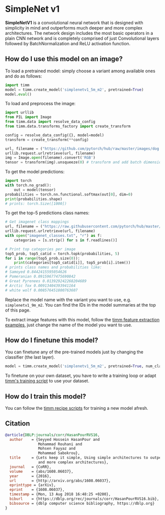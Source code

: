 # SimpleNet v1

**SimpleNetV1** is a convolutional neural network that is designed with simplicity in mind and outperforms much deeper and more complex architectures. The network design includes the most basic operators in a plain CNN network and is completely comprised of just Convolutional layers followed by BatchNormalization and ReLU activation function.  

## How do I use this model on an image?
To load a pretrained model:
simply choose a variant among available ones and do as follows:
```python
import timm
model = timm.create_model('simplenetv1_5m_m2', pretrained=True)
model.eval()
```

To load and preprocess the image:
```python 
import urllib
from PIL import Image
from timm.data import resolve_data_config
from timm.data.transforms_factory import create_transform

config = resolve_data_config({}, model=model)
transform = create_transform(**config)

url, filename = ("https://github.com/pytorch/hub/raw/master/images/dog.jpg", "dog.jpg")
urllib.request.urlretrieve(url, filename)
img = Image.open(filename).convert('RGB')
tensor = transform(img).unsqueeze(0) # transform and add batch dimension
```

To get the model predictions:
```python
import torch
with torch.no_grad():
    out = model(tensor)
probabilities = torch.nn.functional.softmax(out[0], dim=0)
print(probabilities.shape)
# prints: torch.Size([1000])
```

To get the top-5 predictions class names:
```python
# Get imagenet class mappings
url, filename = ("https://raw.githubusercontent.com/pytorch/hub/master/imagenet_classes.txt", "imagenet_classes.txt")
urllib.request.urlretrieve(url, filename) 
with open("imagenet_classes.txt", "r") as f:
    categories = [s.strip() for s in f.readlines()]

# Print top categories per image
top5_prob, top5_catid = torch.topk(probabilities, 5)
for i in range(top5_prob.size(0)):
    print(categories[top5_catid[i]], top5_prob[i].item())
# prints class names and probabilities like:
# Samoyed 0.8442415595054626
# Pomeranian 0.09159677475690842
# Great Pyrenees 0.013929242268204689
# Arctic fox 0.00913404393941164
# white wolf 0.008576451800763607
```

Replace the model name with the variant you want to use, e.g. `simplenetv1_9m_m2`. You can find the IDs in the model summaries at the top of this page.

To extract image features with this model, follow the [timm feature extraction examples](https://rwightman.github.io/pytorch-image-models/feature_extraction/), just change the name of the model you want to use.

## How do I finetune this model?
You can finetune any of the pre-trained models just by changing the classifier (the last layer).
```python
model = timm.create_model('simplenetv1_5m_m2', pretrained=True, num_classes=NUM_FINETUNE_CLASSES)
```
To finetune on your own dataset, you have to write a training loop or adapt [timm's training
script](https://github.com/rwightman/pytorch-image-models/blob/master/train.py) to use your dataset.

## How do I train this model?

You can follow the [timm recipe scripts](https://rwightman.github.io/pytorch-image-models/scripts/) for training a new model afresh.

## Citation

```BibTeX
@article{DBLP:journals/corr/HasanPourRVS16,
  author    = {Seyyed Hossein HasanPour and
               Mohammad Rouhani and
               Mohsen Fayyaz and
               Mohammad Sabokrou},
  title     = {Lets keep it simple, Using simple architectures to outperform deeper
               and more complex architectures},
  journal   = {CoRR},
  volume    = {abs/1608.06037},
  year      = {2016},
  url       = {http://arxiv.org/abs/1608.06037},
  eprinttype = {arXiv},
  eprint    = {1608.06037},
  timestamp = {Mon, 13 Aug 2018 16:48:25 +0200},
  biburl    = {https://dblp.org/rec/journals/corr/HasanPourRVS16.bib},
  bibsource = {dblp computer science bibliography, https://dblp.org}
}
```
